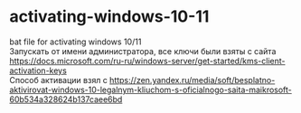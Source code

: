 # activating-windows-10-11
bat file for activating windows 10/11<br>
Запускать от имени администратора, все ключи были взяты с сайта https://docs.microsoft.com/ru-ru/windows-server/get-started/kms-client-activation-keys <br>
Способ активации взял с https://zen.yandex.ru/media/soft/besplatno-aktivirovat-windows-10-legalnym-kliuchom-s-oficialnogo-saita-maikrosoft-60b534a328624b137caee6bd <br>
